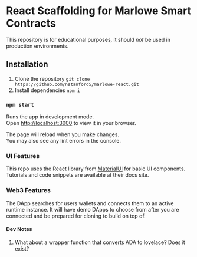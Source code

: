 # React Scaffolding for Marlowe Smart Contracts

This repository is for educational purposes, it should *not* be used in production environments.

## Installation
1. Clone the repository
    `git clone https://github.com/nstanford5/marlowe-react.git`
2. Install dependencies
    `npm i`

### `npm start`

Runs the app in development mode.\
Open [http://localhost:3000](http://localhost:3000) to view it in your browser.

The page will reload when you make changes.\
You may also see any lint errors in the console.

### UI Features

This repo uses the React library from [MaterialUI](https://mui.com/material-ui/) for basic UI components. Tutorials and code snippets are available at their docs site.

### Web3 Features

The DApp searches for users wallets and connects them to an active runtime instance. It will have demo DApps to choose from after you are connected and be prepared for cloning to build on top of.


#### Dev Notes
1. What about a wrapper function that converts ADA to lovelace? Does it exist?

 